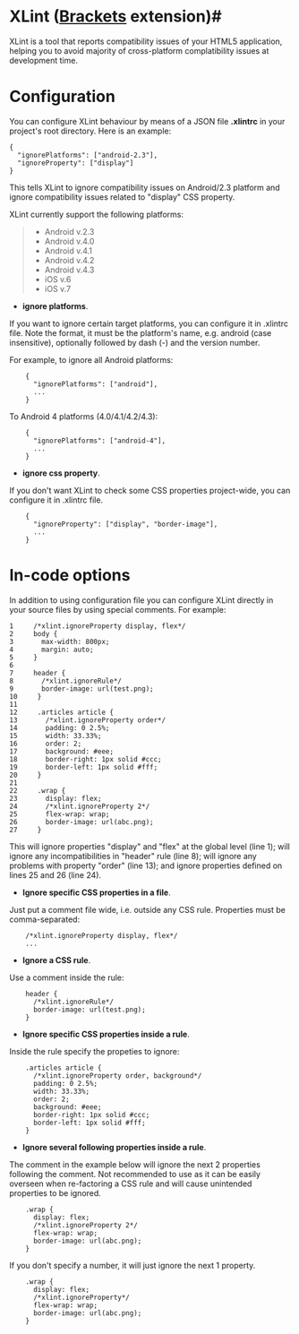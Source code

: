 # XLint ([Brackets](https://github.com/adobe/brackets) extension)#

XLint is a tool that reports compatibility issues of your HTML5
application, helping you to avoid majority of cross-platform complatibility
issues at development time.

Configuration
=============
You can configure XLint behaviour by means of a JSON file **.xlintrc** in your
project's root directory. Here is an example:

    {
      "ignorePlatforms": ["android-2.3"],
      "ignoreProperty": ["display"]
    }

This tells XLint to ignore compatibility issues on Android/2.3 platform and
ignore compatibility issues related to "display" CSS property.

XLint currently support the following platforms:
  > * Android v.2.3
  > * Android v.4.0
  > * Android v.4.1
  > * Android v.4.2
  > * Android v.4.3
  > * iOS v.6
  > * iOS v.7

* **ignore platforms**.

If you want to ignore certain target platforms, you can configure it in .xlintrc
file. Note the format, it must be the platform's name, e.g. android (case
insensitive), optionally followed by dash (-) and the version number.

For example, to ignore all Android platforms:

        {
          "ignorePlatforms": ["android"],
          ...
        }

To Android 4 platforms (4.0/4.1/4.2/4.3):

        {
          "ignorePlatforms": ["android-4"],
          ...
        }

* **ignore css property**.

If you don't want XLint to check some CSS properties project-wide, you can
configure it in .xlintrc file.

        {
          "ignoreProperty": ["display", "border-image"],
          ...
        }

In-code options
===============

In addition to using configuration file you can configure XLint directly in
your source files by using special comments. For example:

  	1     /*xlint.ignoreProperty display, flex*/  
  	2     body {  
  	3       max-width: 800px;
  	4       margin: auto;
  	5     }
  	6
  	7     header {
  	8       /*xlint.ignoreRule*/
  	9       border-image: url(test.png);
 	10     }
 	11
 	12     .articles article {
 	13       /*xlint.ignoreProperty order*/
 	14       padding: 0 2.5%;
 	15       width: 33.33%;
 	16       order: 2;
 	17       background: #eee;
 	18       border-right: 1px solid #ccc;
	19       border-left: 1px solid #fff;
 	20     }
 	21
 	22     .wrap {
 	23       display: flex;
 	24       /*xlint.ignoreProperty 2*/
 	25       flex-wrap: wrap;
 	26       border-image: url(abc.png);
 	27     }

This will ignore properties "display" and "flex" at the global level (line 1);
will ignore any incompatibilities in "header" rule (line 8); will ignore any
problems with property "order" (line 13); and ignore properties defined on
lines 25 and 26 (line 24).


* **Ignore specific CSS properties in a file**.

Just put a comment file wide, i.e. outside any CSS rule. Properties must be
comma-separated:

        /*xlint.ignoreProperty display, flex*/
        ...

* **Ignore a CSS rule**.

Use a comment inside the rule:

        header {
          /*xlint.ignoreRule*/
          border-image: url(test.png);
        }

* **Ignore specific CSS properties inside a rule**.

Inside the rule specify the propeties to ignore:

        .articles article {
          /*xlint.ignoreProperty order, background*/
          padding: 0 2.5%;
          width: 33.33%;
          order: 2;
          background: #eee;
          border-right: 1px solid #ccc;
          border-left: 1px solid #fff;
        }

* **Ignore several following properties inside a rule**.

The comment in the example below will ignore the next 2 properties following
the comment. Not recommended to use as it can be easily overseen when
re-factoring a CSS rule and will cause unintended properties to be ignored.

        .wrap {
          display: flex;
          /*xlint.ignoreProperty 2*/
          flex-wrap: wrap;
          border-image: url(abc.png);
        }

If you don't specify a number, it will just ignore the next 1 property.

        .wrap {
          display: flex;
          /*xlint.ignoreProperty*/
          flex-wrap: wrap;
          border-image: url(abc.png);
        }

